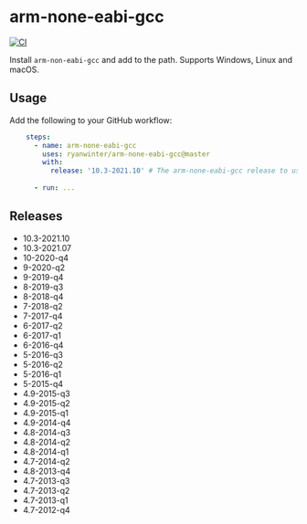 # arm-none-eabi-gcc

[![CI](https://github.com/ryanwinter/arm-none-eabi-gcc/workflows/CI/badge.svg)](https://github.com/ryanwinter/arm-none-eabi-gcc/actions)

Install `arm-non-eabi-gcc` and add to the path. Supports Windows, Linux and macOS.

## Usage

Add the following to your GitHub workflow:

```yaml
    steps:
      - name: arm-none-eabi-gcc
        uses: ryanwinter/arm-none-eabi-gcc@master
        with:
          release: '10.3-2021.10' # The arm-none-eabi-gcc release to use.
      
      - run: ...
```

## Releases

* 10.3-2021.10
* 10.3-2021.07
* 10-2020-q4
* 9-2020-q2
* 9-2019-q4
* 8-2019-q3
* 8-2018-q4
* 7-2018-q2
* 7-2017-q4
* 6-2017-q2
* 6-2017-q1
* 6-2016-q4
* 5-2016-q3
* 5-2016-q2
* 5-2016-q1
* 5-2015-q4
* 4.9-2015-q3
* 4.9-2015-q2
* 4.9-2015-q1
* 4.9-2014-q4
* 4.8-2014-q3
* 4.8-2014-q2
* 4.8-2014-q1
* 4.7-2014-q2
* 4.8-2013-q4
* 4.7-2013-q3
* 4.7-2013-q2
* 4.7-2013-q1
* 4.7-2012-q4
